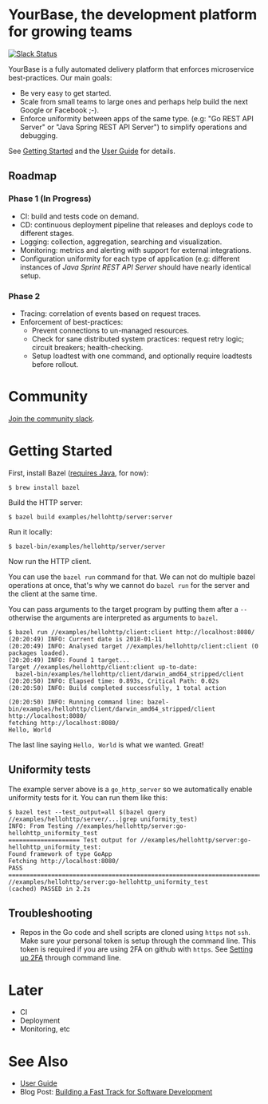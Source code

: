 YourBase, the development platform for growing teams
====================================================

[![Slack Status](http://slack.yourbase.io/badge.svg)](http://slack.yourbase.io)

YourBase is a fully automated delivery platform that enforces microservice best-practices. Our main goals:

-	Be very easy to get started.
-	Scale from small teams to large ones and perhaps help build the next Google or Facebook ;-).
-	Enforce uniformity between apps of the same type. (e.g: "Go REST API Server" or "Java Spring REST API Server") to simplify operations and debugging.

See [Getting Started](#getting-started) and the [User Guide](/docs/user-guide/README.md) for details.

Roadmap
-------

### Phase 1 (In Progress)

-	CI: build and tests code on demand.
-	CD: continuous deployment pipeline that releases and deploys code to different stages.
-	Logging: collection, aggregation, searching and visualization.
-	Monitoring: metrics and alerting with support for external integrations.
-	Configuration uniformity for each type of application (e.g: different instances of <i>Java Sprint REST API Server</i> should have nearly identical setup.

### Phase 2

-	Tracing: correlation of events based on request traces.
-	Enforcement of best-practices:
	-	Prevent connections to un-managed resources.
	-	Check for sane distributed system practices: request retry logic; circuit breakers; health-checking.
	-	Setup loadtest with one command, and optionally require loadtests before rollout.

Community
=========

[Join the community slack](http://slack.yourbase.io).

Getting Started
===============

First, install Bazel ([requires Java](https://github.com/yourbase/yourbase/issues/7), for now):

```
$ brew install bazel
```

Build the HTTP server:

```
$ bazel build examples/hellohttp/server:server
```

Run it locally:

```
$ bazel-bin/examples/hellohttp/server/server
```

Now run the HTTP client.

You can use the `bazel run` command for that. We can not do multiple bazel operations at once, that's why we cannot do `bazel run` for the server and the client at the same time.

You can pass arguments to the target program by putting them after a `--` otherwise the arguments are interpreted as arguments to `bazel`.

```
$ bazel run //examples/hellohttp/client:client http://localhost:8080/
(20:20:49) INFO: Current date is 2018-01-11
(20:20:49) INFO: Analysed target //examples/hellohttp/client:client (0 packages loaded).
(20:20:49) INFO: Found 1 target...
Target //examples/hellohttp/client:client up-to-date:
  bazel-bin/examples/hellohttp/client/darwin_amd64_stripped/client
(20:20:50) INFO: Elapsed time: 0.893s, Critical Path: 0.02s
(20:20:50) INFO: Build completed successfully, 1 total action

(20:20:50) INFO: Running command line: bazel-bin/examples/hellohttp/client/darwin_amd64_stripped/client http://localhost:8080/
fetching http://localhost:8080/
Hello, World
```

The last line saying `Hello, World` is what we wanted. Great!

Uniformity tests
-----------------

The example server above is a `go_http_server` so we automatically enable uniformity tests for it. You can run them like this:

```
$ bazel test --test_output=all $(bazel query //examples/hellohttp/server/...|grep uniformity_test)
INFO: From Testing //examples/hellohttp/server:go-hellohttp_uniformity_test
==================== Test output for //examples/hellohttp/server:go-hellohttp_uniformity_test:
Found framework of type GoApp
Fetching http://localhost:8080/
PASS
================================================================================
//examples/hellohttp/server:go-hellohttp_uniformity_test        (cached) PASSED in 2.2s

```

Troubleshooting
---------------

-	Repos in the Go code and shell scripts are cloned using `https` not `ssh`. Make sure your personal token is setup through the command line. This token is required if you are using 2FA on github with `https`. See [Setting up 2FA](https://help.github.com/articles/providing-your-2fa-authentication-code/#through-the-command-line) through command line.


Later
=====

-	CI
-	Deployment
-	Monitoring, etc

# See Also

 - [User Guide](/docs/user-guide/README.md)
 - Blog Post: [Building a Fast Track for Software Development](https://yourbase.io/blog/a-fast-track-for-software-development/)
